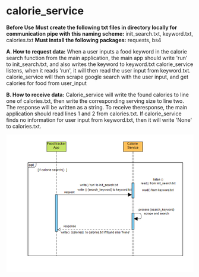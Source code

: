 # calorie_service
**Before Use**
**Must create the following txt files in directory locally for communication pipe with this naming scheme:** init_search.txt, keyword.txt, calories.txt 
**Must install the following packages:** requests, bs4


**A. How to request data:**
  When a user inputs a food keyword in the calorie search function from the main application, the main app should write 'run' to init_search.txt, and also writes the keyword to keyword.txt calorie_service listens, when it reads 'run', it will then read the user input from keyword.txt. calorie_service will then scrape google search  with the user input, and get  calories for food from user_input    
    
 

**B. How to receive data:**
   Calorie_service will write the found calories to line one of calories.txt, then write the corresponding serving size to line two. The response will be written as a string. To receive theresponse, the main application should read lines 1 and 2 from calories.txt. If calorie_service finds no information for user input from keyword.txt, then it will write 'None' to calories.txt.   

![UML](https://github.com/spencerlwahlstrom/calorie_service/blob/main/UML.PNG?raw=true)

